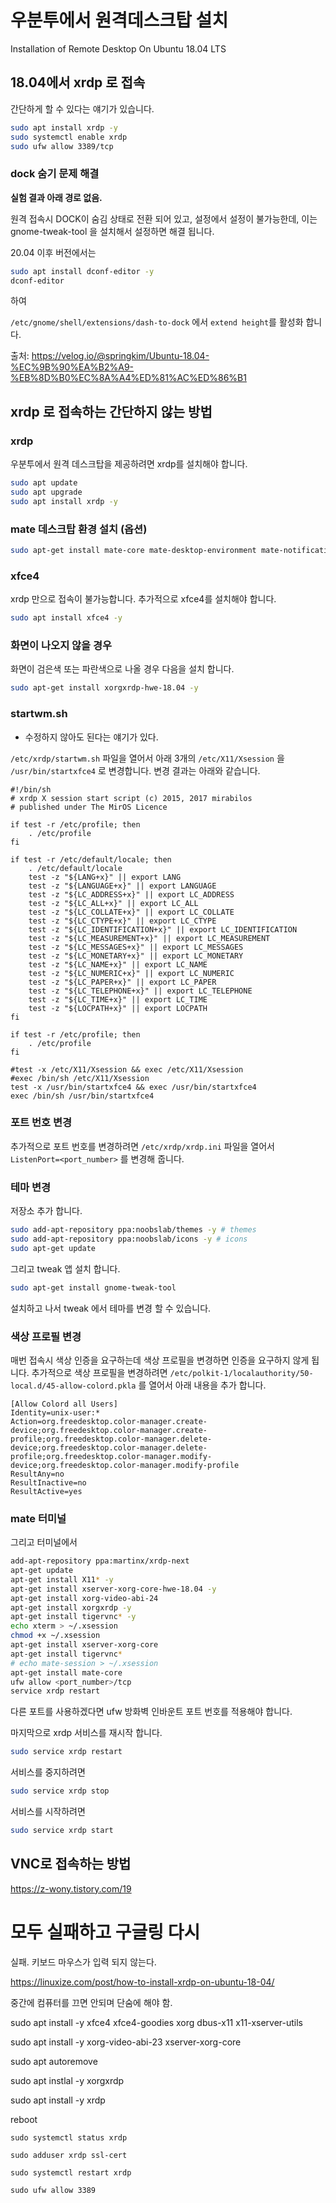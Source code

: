 # 우분투에서 원격데스크탑 설치

Installation of Remote Desktop On Ubuntu 18.04 LTS

## 18.04에서 xrdp 로 접속

간단하게 할 수 있다는 얘기가 있습니다.

```sh
sudo apt install xrdp -y
sudo systemctl enable xrdp
sudo ufw allow 3389/tcp
```

### dock 숨기 문제 해결

**실험 결과 아래 경로 없음.**

원격 접속시 DOCK이 숨김 상태로 전환 되어 있고, 설정에서 설정이 불가능한데, 이는 gnome-tweak-tool 을 설치해서 설정하면 해결 됩니다.

20.04 이후 버전에서는

```sh
sudo apt install dconf-editor -y
dconf-editor
```

하여

`/etc/gnome/shell/extensions/dash-to-dock` 에서  `extend height`를 활성화 합니다.


출처: https://velog.io/@springkim/Ubuntu-18.04-%EC%9B%90%EA%B2%A9-%EB%8D%B0%EC%8A%A4%ED%81%AC%ED%86%B1

## xrdp 로 접속하는 간단하지 않는 방법

### xrdp

우분투에서 원격 데스크탑을 제공하려면 xrdp를 설치해야 합니다.

```sh
sudo apt update
sudo apt upgrade
sudo apt install xrdp -y
```

### mate 데스크탑 환경 설치 (옵션)

```sh
sudo apt-get install mate-core mate-desktop-environment mate-notification-daemon -y
```

### xfce4

xrdp 만으로 접속이 불가능합니다. 추가적으로 xfce4를 설치해야 합니다.

```sh
sudo apt install xfce4 -y
```

### 화면이 나오지 않을 경우

화면이 검은색 또는 파란색으로 나올 경우 다음을 설치 합니다.

```sh
sudo apt-get install xorgxrdp-hwe-18.04 -y
```

### startwm.sh

- 수정하지 않아도 된다는 얘기가 있다.

`/etc/xrdp/startwm.sh` 파일을 열어서 아래 3개의 `/etc/X11/Xsession` 을 `/usr/bin/startxfce4` 로 변경합니다. 변경 결과는 아래와 같습니다.

```
#!/bin/sh
# xrdp X session start script (c) 2015, 2017 mirabilos
# published under The MirOS Licence

if test -r /etc/profile; then
	. /etc/profile
fi

if test -r /etc/default/locale; then
	. /etc/default/locale
	test -z "${LANG+x}" || export LANG
	test -z "${LANGUAGE+x}" || export LANGUAGE
	test -z "${LC_ADDRESS+x}" || export LC_ADDRESS
	test -z "${LC_ALL+x}" || export LC_ALL
	test -z "${LC_COLLATE+x}" || export LC_COLLATE
	test -z "${LC_CTYPE+x}" || export LC_CTYPE
	test -z "${LC_IDENTIFICATION+x}" || export LC_IDENTIFICATION
	test -z "${LC_MEASUREMENT+x}" || export LC_MEASUREMENT
	test -z "${LC_MESSAGES+x}" || export LC_MESSAGES
	test -z "${LC_MONETARY+x}" || export LC_MONETARY
	test -z "${LC_NAME+x}" || export LC_NAME
	test -z "${LC_NUMERIC+x}" || export LC_NUMERIC
	test -z "${LC_PAPER+x}" || export LC_PAPER
	test -z "${LC_TELEPHONE+x}" || export LC_TELEPHONE
	test -z "${LC_TIME+x}" || export LC_TIME
	test -z "${LOCPATH+x}" || export LOCPATH
fi

if test -r /etc/profile; then
	. /etc/profile
fi

#test -x /etc/X11/Xsession && exec /etc/X11/Xsession
#exec /bin/sh /etc/X11/Xsession
test -x /usr/bin/startxfce4 && exec /usr/bin/startxfce4
exec /bin/sh /usr/bin/startxfce4
```

### 포트 번호 변경

추가적으로 포트 번호를 변경하려면 `/etc/xrdp/xrdp.ini` 파일을 열어서 `ListenPort=<port_number>` 를 변경해 줍니다.

### 테마 변경

저장소 추가 합니다.

```sh
sudo add-apt-repository ppa:noobslab/themes -y # themes
sudo add-apt-repository ppa:noobslab/icons -y # icons
sudo apt-get update
```

그리고 tweak 앱 설치 합니다.

```sh
sudo apt-get install gnome-tweak-tool
```

설치하고 나서 tweak 에서 테마를 변경 할 수 있습니다.


### 색상 프로필 변경

매번 접속시 색상 인증을 요구하는데 색상 프로필을 변경하면 인증을 요구하지 않게 됩니다.
추가적으로 색상 프로필을 변경하려면 `/etc/polkit-1/localauthority/50-local.d/45-allow-colord.pkla` 를 열어서 아래 내용을 추가 합니다.

```
[Allow Colord all Users]
Identity=unix-user:*
Action=org.freedesktop.color-manager.create-device;org.freedesktop.color-manager.create-profile;org.freedesktop.color-manager.delete-device;org.freedesktop.color-manager.delete-profile;org.freedesktop.color-manager.modify-device;org.freedesktop.color-manager.modify-profile
ResultAny=no
ResultInactive=no
ResultActive=yes
```



### mate 터미널

그리고 터미널에서

```sh
add-apt-repository ppa:martinx/xrdp-next 
apt-get update 
apt-get install X11* -y
apt-get install xserver-xorg-core-hwe-18.04 -y
apt-get install xorg-video-abi-24 
apt-get install xorgxrdp -y 
apt-get install tigervnc* -y
echo xterm > ~/.xsession
chmod +x ~/.xsession 
apt-get install xserver-xorg-core 
apt-get install tigervnc*
# echo mate-session > ~/.xsession
apt-get install mate-core 
ufw allow <port_number>/tcp 
service xrdp restart
```

다른 포트를 사용하겠다면 ufw 방화벽 인바운트 포트 번호를 적용해야 합니다.

마지막으로 xrdp 서비스를 재시작 합니다.

```sh
sudo service xrdp restart
```

서비스를 중지하려면 

```sh
sudo service xrdp stop
```

서비스를 시작하려면 

```sh
sudo service xrdp start
```

## VNC로 접속하는 방법

https://z-wony.tistory.com/19





#  모두 실패하고 구글링  다시 

실패. 키보드 마우스가 입력 되지 않는다. 

https://linuxize.com/post/how-to-install-xrdp-on-ubuntu-18-04/

중간에 컴퓨터를 끄면 안되며 단숨에 해야 함.

sudo apt install -y xfce4 xfce4-goodies xorg dbus-x11 x11-xserver-utils

sudo apt install -y xorg-video-abi-23 xserver-xorg-core

sudo apt autoremove

sudo apt instlal -y xorgxrdp

sudo apt install -y xrdp

reboot

```
sudo systemctl status xrdp
```

```
sudo adduser xrdp ssl-cert  
```

```
sudo systemctl restart xrdp
```

```
sudo ufw allow 3389
```